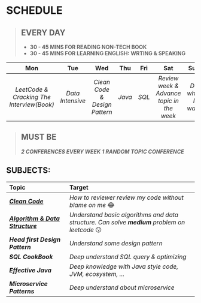# SCHEDULE
> **EVERY DAY**
> -------
> - **30 - 45 MINS FOR READING NON-TECH BOOK**
> - **30 - 45 MINS FOR LEARNING ENGLISH: WRTING & SPEAKING**

|  Mon |  Tue | Wed  |  Thu |  Fri | Sat| Sun |
|:---:|:---:|:---:|:---:|:---:|:---:|:---:|
|_LeetCode & Cracking The Interview(_Book_)_   | _Data Intensive_  |  _Clean Code & Design Pattern_ | _Java_  |  _SQL_ |_Review week & Advance topic in the week_|_Do what I want_|

> **MUST BE**
> ------
> _**2 CONFERENCES EVERY  WEEK**_
> _**1 RANDOM TOPIC CONFERENCE**_

## SUBJECTS:
|**Topic**|**Target**|
|:---|:---|
|_**[Clean Code](https://www.google.com/search?q=clean+code+pdf&oq=clean+code+pd)**_|_How to reviewer review my code without blame on me_ :joy:|
|_**[Algorithm & Data Structure](https://www.google.com/search?q=clean+code+pdf&oq=clean+code+pdf)**_|_Understand basic algorithms and data structure. Can solve **medium** problem on leetcode_ :kissing:|
|_**Head first Design Pattern**_|_Understand some design pattern_|
|_**SQL CookBook**_|_Deep understand SQL query & optimizing_|
|_**Effective Java**_|_Deep knowledge with Java style code, JVM, ecosystem, ..._|
|_**Microservice Patterns**_|_Deep understand about microservice_|


<!--stackedit_data:
eyJoaXN0b3J5IjpbMTY2Mjk2ODU4NywtMTg0NzQxNjQ2MiwtMT
g0NzQxNjQ2MiwxNjk1MDk4NDc4LDE0NTAzMzI0MSwxNDU2Nzgy
Njc0XX0=
-->